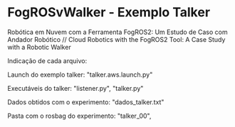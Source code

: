 # FogROSvWalker - Exemplo Talker
Robótica em Nuvem com a Ferramenta FogROS2: Um Estudo de Caso com Andador Robótico // Cloud Robotics with the FogROS2 Tool: A Case Study with a Robotic Walker

Indicação de cada arquivo:

Launch do exemplo talker: "talker.aws.launch.py"

Executáveis do talker: "listener.py", "talker.py"

Dados obtidos com o experimento: "dados_talker.txt"

Pasta com o rosbag do experimento: "talker_00",
